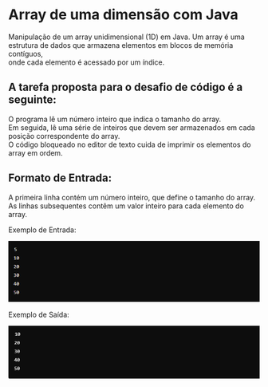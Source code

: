 # Array de uma dimensão com Java

Manipulação de um array unidimensional (1D) em Java. Um array é uma estrutura de dados que armazena elementos em blocos de memória contíguos,\
onde cada elemento é acessado por um índice. 

## A tarefa proposta para o desafio de código é a seguinte:

O programa lê um número inteiro que indica o tamanho do array.\
Em seguida, lê uma série de inteiros que devem ser armazenados em cada posição correspondente do array.\
O código bloqueado no editor de texto cuida de imprimir os elementos do array em ordem.

## Formato de Entrada:
A primeira linha contém um número inteiro, que define o tamanho do array.\
As linhas subsequentes contêm um valor inteiro para cada elemento do array.

Exemplo de Entrada:

![imagens/Entrada1.png](imagens/Entrada1.png)

Exemplo de Saída:

![imagens/Entrada2.png](imagens/Entrada2.png)

